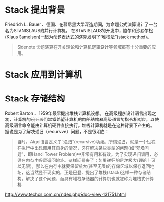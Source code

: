 
# Stack 提出背景
Friedrich L. Bauer 、德国、在慕尼黑大学深造期间，为命题公式演算设计了一台名为STANISLAUS的并行计算机。
在STANISLAUS的开发中，鲍尔和沙默尔松(Klaus Samelson)一起为命题表达式的演算发明了“堆栈法”(stack method)。

> Sidenote 命题演算在开关理论和计算机逻辑设计等领域都有十分重要的应用。
# Stack 应用到计算机
# Stack 存储结构
Robert Barton 、1959年最早提出堆栈计算机设想。
在高级程序设计语言出现之初，计算机的设计者们常常希望计算机的内部结构和高级语言的指令相对应，以使高级语言命令能由计算机硬件直接执行。堆栈计算机就是在这种背景下产生的。
据说是为了解决递归（recursive）问题，不是很明白：
> 当时，Algol语言定义了“递归”(recursive)功能。所谓递归，就是一个过程在执行中出现调用其自身的情况，这在解决某些类型的问题(如“梵塔问题”，即Hanoi Tower Problem)中非常有用和有效。为了实现递归调用，必须在内存中保留返回地址。这样问题来了：如果递归的层次极大(理论上可以无限)，那么在内存中就要保留极大(甚至无限)的存储区域以保存返回地址，这当然是不现实的。正是巴登，提出了堆栈(stack)这样一种存储结构，解决了这个问题，而具有堆栈存储器的计算机也就被称为堆栈式计算机.



http://www.techcn.com.cn/index.php?doc-view-131751.html
